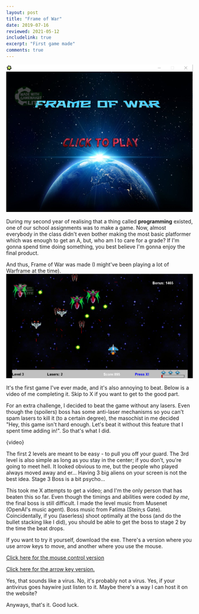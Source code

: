 ```yaml
---
layout: post
title: "Frame of War"
date: 2019-07-16
reviewed: 2021-05-12
includelink: true
excerpt: "First game made"
comments: true
---
```

<img src="/assets/frameofwar/entryimg.PNG" alt="Home screen">

During my second year of realising that a thing called **programming** existed, one of our school assignments was to make a game. Now, almost everybody in the class didn't even bother making the most basic platformer which was enough to get an A, but, who am I to care for a grade?
If I'm gonna spend time doing something, you best believe I'm gonna enjoy the final product. 

And thus, Frame of War was made (I might've been playing a lot of Warframe at the time). 
<img src="/assets/frameofwar/level3.png">

It's the first game I've ever made, and it's also annoying to beat. Below is a video of me completing it. Skip to X if you want to get to the good part.

For an extra challenge, I decided to beat the game without any lasers. Even though the (spoilers) boss has some anti-laser mechanisms so you can't spam lasers to kill it (to a certain degree), the masochist in me decided "Hey, this game isn't hard enough. Let's beat it without this feature that I spent time adding in!". So that's what I did.

{video}

The first 2 levels are meant to be easy - to pull you off your guard. The 3rd level is also simple as long as you stay in the center; if you don't, you're going to meet hell. It looked obvious to me, but the people who played always moved away and er... Having 3 big aliens on your screen is not the best idea.
Stage 3 Boss is a bit psycho...

This took me X attempts to get a video; and I'm the only person that has beaten this so far. Even though the timings and abilities were coded *by me*, the final boss is still difficult. 
I made the level music from Musenet (OpenAI's music agent). 
Boss music from Fatima (Stein;s Gate). Coincidentally, if you (laserless) shoot optimally at the boss (and do the bullet stacking like I did), you should be able to get the boss to stage 2 by the time the beat drops.

If you want to try it yourself, download the exe. There's a version where you use arrow keys to move, and another where you use the mouse.

<a href="/assets/frameofwar/Frame of War Mouse Move - Yuvraj Fowdar.exe"> Click here for the mouse control version </a>

<a href="/assets/frameofwar/Frame Of War.exe"> Click here for the arrow key version. </a>


Yes, that sounds like a virus. No, it's probably not a virus. Yes, if your antivirus goes haywire just listen to it. Maybe there's a way I can host it on the website?

Anyways, that's it. Good luck.
